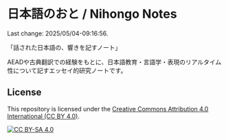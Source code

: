 # 日本語のおと / Nihongo Notes

Last change: 2025/05/04-09:16:56.

「話された日本語の、響きを記すノート」

AEADや古典翻訳での経験をもとに、日本語教育・言語学・表現のリアルタイム性について記すエッセイ的研究ノートです。

## License

This repository is licensed under the [Creative Commons Attribution 4.0 International (CC BY 4.0)](https://creativecommons.org/licenses/by/4.0/).

[![CC BY-SA 4.0](https://licensebuttons.net/l/by-sa/4.0/88x31.png)](https://creativecommons.org/licenses/by-sa/4.0/)
